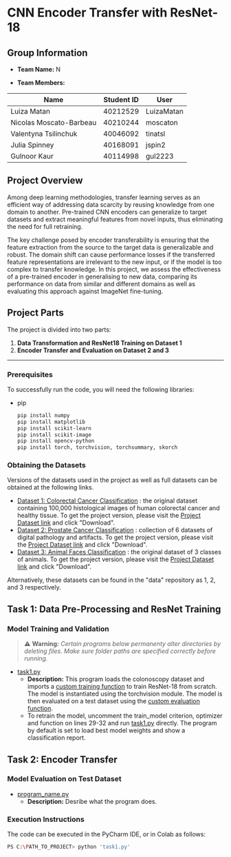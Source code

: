 
# CNN Encoder Transfer with ResNet-18 

## Group Information
- **Team Name:** N


- **Team Members:**
  
 |   Name |   Student ID    |  User    |
 |---|---|---|
| Luiza Matan | 40212529 | LuizaMatan |
| Nicolas Moscato-Barbeau | 40210244 | moscaton |
| Valentyna Tsilinchuk| 40046092 | tinatsl |
| Julia Spinney| 40168091 | jspin2 |
| Gulnoor Kaur| 40114998 | gul2223 |

## Project Overview
Among deep learning methodologies, transfer learning serves as an efficient way of addressing data scarcity by reusing knowledge from one domain to another. Pre-trained CNN encoders can generalize to target datasets and extract meaningful features from novel inputs, thus eliminating the need for full retraining. 

The key challenge posed by encoder transferability is ensuring that the feature extraction from the source to the target data is generalizable and robust. The domain shift can cause performance losses if the transferred feature representations are irrelevant to the new input, or if the model is too complex to transfer knowledge.  In this project, we assess the effectiveness of a pre-trained encoder in generalising to new data, comparing its performance on data from similar and different domains as well as evaluating this approach against ImageNet fine-tuning. 

## Project Parts
The project is divided into two parts:
1. **Data Transformation and ResNet18 Training on Dataset 1**
2. **Encoder Transfer and Evaluation on Dataset 2 and 3**


---

### Prerequisites

To successfully run the code, you will need the following libraries:

* pip
  ```sh
  pip install numpy
  pip install matplotlib
  pip install scikit-learn
  pip install scikit-image
  pip install opencv-python
  pip install torch, torchvision, torchsummary, skorch
  ```

### Obtaining the Datasets

Versions of the datasets used in the project as well as full datasets can be obtained at the following links.

 * [Dataset 1: Colorectal Cancer Classification](https://zenodo.org/records/1214456) : the original dataset containing 100,000 histological images of human colorectal cancer and healthy tissue. To get the project version, please visit the [Project Dataset link](https://onedrive.live.com/?authkey=%21ADmb8ZdEzwFMZoo&id=FB338EA7CF297329%21405133&cid=FB338EA7CF297329&parId=root&parQt=sharedby&o=OneUp) and click "Download". 
 * [Dataset 2: Prostate Cancer Classification](https://zenodo.org/records/4789576) : collection of 6 datasets of digital pathology and artifacts. To get the project version, please visit the [Project Dataset link](https://onedrive.live.com/?authkey=%21APy4wecXgMnQ7Kw&id=FB338EA7CF297329%21405132&cid=FB338EA7CF297329&parId=root&parQt=sharedby&o=OneUp) and click "Download". 
 * [Dataset 3: Animal Faces Classification](https://www.kaggle.com/datasets/andrewmvd/animal-faces) : the original dataset of 3 classes of animals. To get the project version, please visit the [Project Dataset link](https://onedrive.live.com/?authkey=%21AKqEWb1GDjWPbG0&id=FB338EA7CF297329%21405131&cid=FB338EA7CF297329&parId=root&parQt=sharedby&o=OneUp) and click "Download".

Alternatively, these datasets can be found in the "data" repository as 1, 2, and 3 respectively. 

## Task 1: Data Pre-Processing and ResNet Training

### Model Training and Validation

> ⚠️ **Warning:** *Certain programs below permanenty alter directories by deleting files.
> Make sure folder paths are specified correctly before running.*

* [task1.py](task1/task1.py)
  * **Description:** This program loads the colonoscopy dataset and imports a [custom training function](task1/model_train.py) to train ResNet-18 from scratch. The model is instantiated using the torchvision module. The model is then evaluated on a test dataset using the [custom evaluation function](task1/model_eval.py). 
  * To retrain the model, uncomment the train_model criterion, optimizer and function on lines 29-32 and run [task1.py](task1/task1.py) directly. The program by default is set to load best model weights and show a classification report. 

## Task 2: Encoder Transfer 

### Model Evaluation on Test Dataset 

* [program_name.py](#)
  * **Description:** Desribe what the program does.
 
### Execution Instructions

The code can be executed in the PyCharm IDE, or in Colab as follows:

```sh
PS C:\PATH_TO_PROJECT> python 'task1.py'
```

